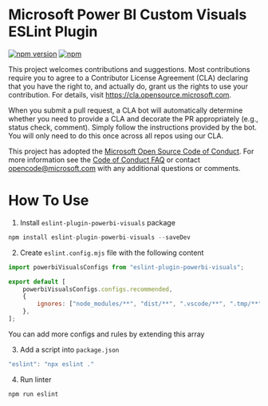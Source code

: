 # Microsoft Power BI Custom Visuals ESLint Plugin
[![npm version](https://img.shields.io/npm/v/eslint-plugin-powerbi-visuals.svg)](https://www.npmjs.com/package/eslint-plugin-powerbi-visuals) [![npm](https://img.shields.io/npm/dm/eslint-plugin-powerbi-visuals.svg)](https://www.npmjs.com/package/eslint-plugin-powerbi-visuals)

This project welcomes contributions and suggestions.  Most contributions require you to agree to a
Contributor License Agreement (CLA) declaring that you have the right to, and actually do, grant us
the rights to use your contribution. For details, visit https://cla.opensource.microsoft.com.

When you submit a pull request, a CLA bot will automatically determine whether you need to provide
a CLA and decorate the PR appropriately (e.g., status check, comment). Simply follow the instructions
provided by the bot. You will only need to do this once across all repos using our CLA.

This project has adopted the [Microsoft Open Source Code of Conduct](https://opensource.microsoft.com/codeofconduct/).
For more information see the [Code of Conduct FAQ](https://opensource.microsoft.com/codeofconduct/faq/) or
contact [opencode@microsoft.com](mailto:opencode@microsoft.com) with any additional questions or comments.

# How To Use

1. Install `eslint-plugin-powerbi-visuals` package
```javascript
npm install eslint-plugin-powerbi-visuals --saveDev
```

2. Create `eslint.config.mjs` file with the following content
```javascript
import powerbiVisualsConfigs from "eslint-plugin-powerbi-visuals";

export default [
    powerbiVisualsConfigs.configs.recommended,
    {
        ignores: ["node_modules/**", "dist/**", ".vscode/**", ".tmp/**"],
    },
];
```
You can add more configs and rules by extending this array

3. Add a script into `package.json`
```javascript
"eslint": "npx eslint ."
```

4. Run linter
```javascript
npm run eslint
```
